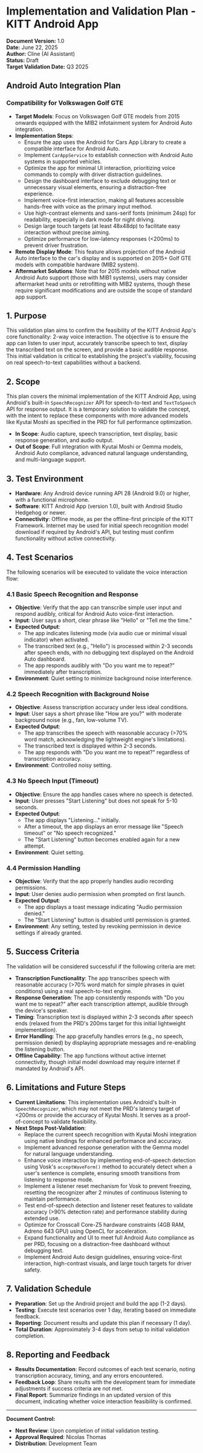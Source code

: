 # Implementation and Validation Plan - KITT Android App

**Document Version:** 1.0  
**Date:** June 22, 2025  
**Author:** Cline (AI Assistant)  
**Status:** Draft  
**Target Validation Date:** Q3 2025

## Android Auto Integration Plan

### Compatibility for Volkswagen Golf GTE
- **Target Models**: Focus on Volkswagen Golf GTE models from 2015 onwards equipped with the MIB2 infotainment system for Android Auto integration.
- **Implementation Steps**:
  - Ensure the app uses the Android for Cars App Library to create a compatible interface for Android Auto.
  - Implement `CarAppService` to establish connection with Android Auto systems in supported vehicles.
  - Optimize the app for minimal UI interaction, prioritizing voice commands to comply with driver distraction guidelines.
  - Design the dashboard interface to exclude debugging text or unnecessary visual elements, ensuring a distraction-free experience.
  - Implement voice-first interaction, making all features accessible hands-free with voice as the primary input method.
  - Use high-contrast elements and sans-serif fonts (minimum 24sp) for readability, especially in dark mode for night driving.
  - Design large touch targets (at least 48x48dp) to facilitate easy interaction without precise aiming.
  - Optimize performance for low-latency responses (<200ms) to prevent driver frustration.
- **Remote Display Mode**: This feature allows projection of the Android Auto interface to the car's display and is supported on 2015+ Golf GTE models with compatible hardware (MIB2 system).
- **Aftermarket Solutions**: Note that for 2015 models without native Android Auto support (those with MIB1 systems), users may consider aftermarket head units or retrofitting with MIB2 systems, though these require significant modifications and are outside the scope of standard app support.

## 1. Purpose

This validation plan aims to confirm the feasibility of the KITT Android App's core functionality: 2-way voice interaction. The objective is to ensure the app can listen to user input, accurately transcribe speech to text, display the transcribed text on the screen, and provide a basic audible response. This initial validation is critical to establishing the project's viability, focusing on real speech-to-text capabilities without a backend.

## 2. Scope

This plan covers the minimal implementation of the KITT Android App, using Android's built-in `SpeechRecognizer` API for speech-to-text and `TextToSpeech` API for response output. It is a temporary solution to validate the concept, with the intent to replace these components with more advanced models like Kyutai Moshi as specified in the PRD for full performance optimization.

- **In Scope**: Audio capture, speech transcription, text display, basic response generation, and audio output.
- **Out of Scope**: Full integration with Kyutai Moshi or Gemma models, Android Auto compliance, advanced natural language understanding, and multi-language support.

## 3. Test Environment

- **Hardware**: Any Android device running API 28 (Android 9.0) or higher, with a functional microphone.
- **Software**: KITT Android App (version 1.0), built with Android Studio Hedgehog or newer.
- **Connectivity**: Offline mode, as per the offline-first principle of the KITT Framework. Internet may be used for initial speech recognition model download if required by Android's API, but testing must confirm functionality without active connectivity.

## 4. Test Scenarios

The following scenarios will be executed to validate the voice interaction flow:

### 4.1 Basic Speech Recognition and Response
- **Objective**: Verify that the app can transcribe simple user input and respond audibly, critical for Android Auto voice-first interaction.
- **Input**: User says a short, clear phrase like "Hello" or "Tell me the time."
- **Expected Output**:
  - The app indicates listening mode (via audio cue or minimal visual indicator) when activated.
  - The transcribed text (e.g., "Hello") is processed within 2-3 seconds after speech ends, with no debugging text displayed on the Android Auto dashboard.
  - The app responds audibly with "Do you want me to repeat?" immediately after transcription.
- **Environment**: Quiet setting to minimize background noise interference.

### 4.2 Speech Recognition with Background Noise
- **Objective**: Assess transcription accuracy under less ideal conditions.
- **Input**: User says a short phrase like "How are you?" with moderate background noise (e.g., fan, low-volume TV).
- **Expected Output**:
  - The app transcribes the speech with reasonable accuracy (>70% word match, acknowledging the lightweight engine's limitations).
  - The transcribed text is displayed within 2-3 seconds.
  - The app responds with "Do you want me to repeat?" regardless of transcription accuracy.
- **Environment**: Controlled noisy setting.

### 4.3 No Speech Input (Timeout)
- **Objective**: Ensure the app handles cases where no speech is detected.
- **Input**: User presses "Start Listening" but does not speak for 5-10 seconds.
- **Expected Output**:
  - The app displays "Listening..." initially.
  - After a timeout, the app displays an error message like "Speech timeout" or "No speech recognized."
  - The "Start Listening" button becomes enabled again for a new attempt.
- **Environment**: Quiet setting.

### 4.4 Permission Handling
- **Objective**: Verify that the app properly handles audio recording permissions.
- **Input**: User denies audio permission when prompted on first launch.
- **Expected Output**:
  - The app displays a toast message indicating "Audio permission denied."
  - The "Start Listening" button is disabled until permission is granted.
- **Environment**: Any setting, tested by revoking permission in device settings if already granted.

## 5. Success Criteria

The validation will be considered successful if the following criteria are met:

- **Transcription Functionality**: The app transcribes speech with reasonable accuracy (>70% word match for simple phrases in quiet conditions) using a real speech-to-text engine.
- **Response Generation**: The app consistently responds with "Do you want me to repeat?" after each transcription attempt, audible through the device's speaker.
- **Timing**: Transcription text is displayed within 2-3 seconds after speech ends (relaxed from the PRD's 200ms target for this initial lightweight implementation).
- **Error Handling**: The app gracefully handles errors (e.g., no speech, permission denied) by displaying appropriate messages and re-enabling the listening button.
- **Offline Capability**: The app functions without active internet connectivity, though initial model download may require internet if mandated by Android's API.

## 6. Limitations and Future Steps

- **Current Limitations**: This implementation uses Android's built-in `SpeechRecognizer`, which may not meet the PRD's latency target of <200ms or provide the accuracy of Kyutai Moshi. It serves as a proof-of-concept to validate feasibility.
- **Next Steps Post-Validation**:
  - Replace the current speech recognition with Kyutai Moshi integration using native bindings for enhanced performance and accuracy.
  - Implement advanced response generation with the Gemma model for natural language understanding.
  - Enhance voice interaction by implementing end-of-speech detection using Vosk's `acceptWaveForm()` method to accurately detect when a user's sentence is complete, ensuring smooth transitions from listening to response mode.
  - Implement a listener reset mechanism for Vosk to prevent freezing, resetting the recognizer after 2 minutes of continuous listening to maintain performance.
  - Test end-of-speech detection and listener reset features to validate accuracy (>90% detection rate) and performance stability during extended use.
  - Optimize for Crosscall Core-Z5 hardware constraints (4GB RAM, Adreno 643 GPU) using OpenCL for acceleration.
  - Expand functionality and UI to meet full Android Auto compliance as per PRD, focusing on a distraction-free dashboard without debugging text.
  - Implement Android Auto design guidelines, ensuring voice-first interaction, high-contrast visuals, and large touch targets for driver safety.

## 7. Validation Schedule

- **Preparation**: Set up the Android project and build the app (1-2 days).
- **Testing**: Execute test scenarios over 1 day, iterating based on immediate feedback.
- **Reporting**: Document results and update this plan if necessary (1 day).
- **Total Duration**: Approximately 3-4 days from setup to initial validation completion.

## 8. Reporting and Feedback

- **Results Documentation**: Record outcomes of each test scenario, noting transcription accuracy, timing, and any errors encountered.
- **Feedback Loop**: Share results with the development team for immediate adjustments if success criteria are not met.
- **Final Report**: Summarize findings in an updated version of this document, indicating whether voice interaction feasibility is confirmed.

---

**Document Control:**

- **Next Review**: Upon completion of initial validation testing.
- **Approval Required**: Nicolas Thomas
- **Distribution**: Development Team
